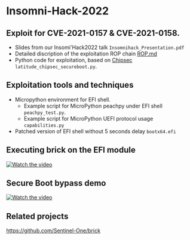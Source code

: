 # Insomni-Hack-2022
## Exploit for CVE-2021-0157 & CVE-2021-0158.
* Slides from our Insomi'Hack2022 talk `Insomnihack_Presentation.pdf`
* Detailed discription of the exploitation ROP chain [ROP.md](ROP.md)
* Python code for exploitation, based on [Chipsec](https://github.com/chipsec/chipsec) `latitude_chipsec_secureboot.py`.
## Exploitation tools and techniques
* Micropython environment for EFI shell.
    * Example script for MicroPython peachpy under EFI shell `peachpy_test.py`.
    * Example script for MicroPython UEFI protocol usage `capabilities.py`
* Patched version of EFI shell without 5 seconds delay `bootx64.efi`

## Executing brick on the EFI module 
[![Watch the video](https://img.youtube.com/vi/UKoEYGsuQXE/maxresdefault.jpg)](https://youtu.be/UKoEYGsuQXE)


## Secure Boot bypass demo
[![Watch the video](https://img.youtube.com/vi/hHLKvjTZacE/maxresdefault.jpg)](https://youtu.be/hHLKvjTZacE)

## Related projects
https://github.com/Sentinel-One/brick
